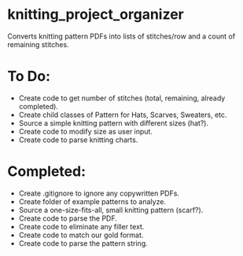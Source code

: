 # knitting_project_organizer
Converts knitting pattern PDFs into lists of stitches/row and a count of remaining stitches.

# To Do:
  - Create code to get number of stitches (total, remaining, already completed).
  - Create child classes of Pattern for Hats, Scarves, Sweaters, etc.
  - Source a simple knitting pattern with different sizes (hat?).
  - Create code to modify size as user input.
  - Create code to parse knitting charts.

# Completed:
  - Create .gitignore to ignore any copywritten PDFs.
  - Create folder of example patterns to analyze.
  - Source a one-size-fits-all, small knitting pattern (scarf?).
  - Create code to parse the PDF.
  - Create code to eliminate any filler text.
  - Create code to match our gold format.
  - Create code to parse the pattern string.